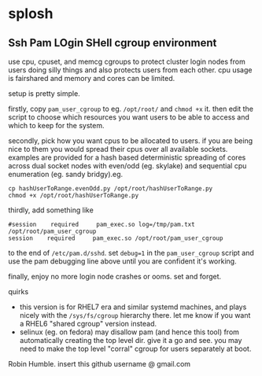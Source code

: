 # splosh
Ssh Pam LOgin SHell cgroup environment 
--------------------------------------

use cpu, cpuset, and memcg cgroups to protect cluster login nodes from users doing silly things and also protects users from each other. cpu usage is fairshared and memory and cores can be limited.

setup is pretty simple.

firstly, copy `pam_user_cgroup` to eg. `/opt/root/` and `chmod +x` it. then edit the script to choose which resources you want users to be able to access and which to keep for the system.

secondly, pick how you want cpus to be allocated to users. if you are being nice to them you would spread their cpus over all available sockets. examples are provided for a hash based deterministic spreading of cores across dual socket nodes with even/odd (eg. skylake) and sequential cpu enumeration (eg. sandy bridgy).eg.

    cp hashUserToRange.evenOdd.py /opt/root/hashUserToRange.py
    chmod +x /opt/root/hashUserToRange.py

thirdly, add something like

    #session    required     pam_exec.so log=/tmp/pam.txt /opt/root/pam_user_cgroup
    session    required     pam_exec.so /opt/root/pam_user_cgroup

to the end of `/etc/pam.d/sshd`.
set `debug=1` in the `pam_user_cgroup` script and use the pam debugging line above until you are confident it's working.

finally, enjoy no more login node crashes or ooms. set and forget.

quirks
* this version is for RHEL7 era and similar systemd machines, and plays nicely with the `/sys/fs/cgroup` hierarchy there.
let me know if you want a RHEL6 "shared cgroup" version instead.
* selinux (eg. on fedora) may disallow pam (and hence this tool) from automatically creating the top level dir. give it a go and see. you may need to make the top level "corral" cgroup for users separately at boot.

Robin Humble.  insert this github username @ gmail.com
